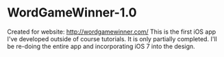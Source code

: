 WordGameWinner-1.0
==================

Created for website: http://wordgamewinner.com/ This is the first iOS app I've developed outside of course tutorials. It is only partially completed. I'll be re-doing the entire app and incorporating iOS 7 into the design.

